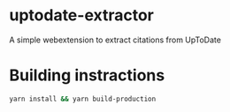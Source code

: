 # uptodate-extractor
A simple webextension to extract citations from UpToDate

# Building instractions

```bash
yarn install && yarn build-production
```
